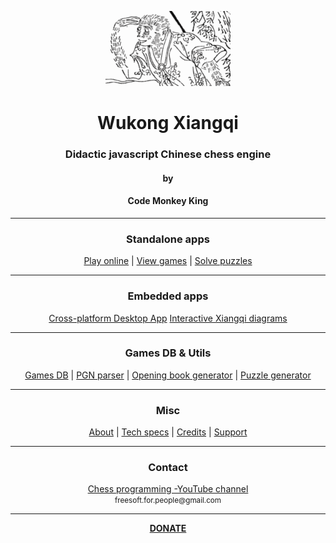 <p align="center">
  <img src="src/gui/game/images/misc/logo.png">
</p>

<h1 align="center">Wukong Xiangqi</h1>
<h3 align="center">Didactic javascript Chinese chess engine</h3>
<h4 align="center">by</h4>
<h4 align="center">Code Monkey King</h4>
<hr>
<h3 align="center">Standalone apps</h3>
<p align="center">
  <a href="https://maksimkorzh.github.io/wukong-xiangqi/src/gui/xiangqi.html">Play online</a> |
  <a href="https://maksimkorzh.github.io/wukong-xiangqi/apps/game_viewer/gui/game_viewer.html">View games</a> |
  <a href="https://maksimkorzh.github.io/wukong-xiangqi/apps/puzzle_solver/gui/puzzle_solver.html">Solve puzzles</a>
</p>
<hr>
<h3 align="center">Embedded apps</h3>
<p align="center">
  <a href="https://github.com/maksimKorzh/ccbridge-js">Cross-platform Desktop App</a>
  <a href="https://maksimkorzh.github.io/interactive-xiangqi-apps/apps/embed.html">Interactive Xiangqi diagrams</a>
</p>
<hr>
<h3 align="center">Games DB & Utils</h3>
<p align="center">
  <a href="https://github.com/maksimKorzh/wukong-xiangqi/tree/main/xqdb">Games DB</a> |
  <a href="https://github.com/maksimKorzh/wukong-xiangqi/tree/main/xiangqi_pgn_parser">PGN parser</a> |
  <a href="https://github.com/maksimKorzh/wukong-xiangqi/tree/main/opening_book_generator">Opening book generator</a> |
  <a href="https://github.com/maksimKorzh/wukong-xiangqi/tree/main/puzzle_generator">Puzzle generator</a>
</p>
<hr>
<h3 align="center">Misc</h3>
<p align="center">
  <a href="https://github.com/maksimKorzh/wukong-xiangqi/blob/main/docs/ABOUT.MD">About</a> |
  <a href="https://github.com/maksimKorzh/wukong-xiangqi/blob/main/docs/SPECS.MD">Tech specs</a> |
  <a href="https://github.com/maksimKorzh/wukong-xiangqi/blob/main/docs/CREDITS.MD">Credits</a> |
  <a href="https://github.com/maksimKorzh/wukong-xiangqi/issues">Support</a>
</p>
<hr>
<h3 align="center">Contact</h3>
<p align="center">
  <a href="https://www.youtube.com/channel/UCB9-prLkPwgvlKKqDgXhsMQ/playlists">Chess programming -YouTube channel</a><br>
  <small>freesoft.for.people@gmail.com</small>
</p>
<hr>
<p align="center">
  <a href="https://www.patreon.com/code_monkey_king"><strong>DONATE</strong></a>
</p>



 


